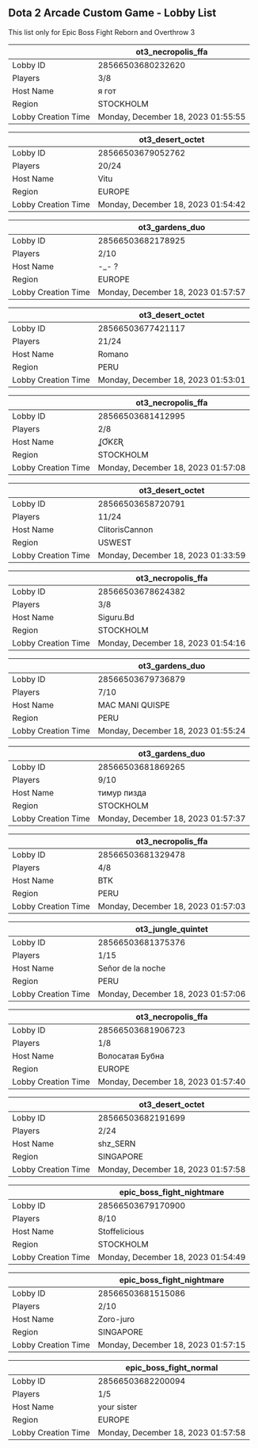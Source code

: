 ## Dota 2 Arcade Custom Game - Lobby List

This list only for Epic Boss Fight Reborn and Overthrow 3

|  | ot3_necropolis_ffa |
| ------ | ------ |
| Lobby ID | 28566503680232620 |
| Players | 3/8 |
| Host Name | я гот |
| Region | STOCKHOLM |
| Lobby Creation Time | Monday, December 18, 2023 01:55:55 |


|  | ot3_desert_octet |
| ------ | ------ |
| Lobby ID | 28566503679052762 |
| Players | 20/24 |
| Host Name | Vitu |
| Region | EUROPE |
| Lobby Creation Time | Monday, December 18, 2023 01:54:42 |


|  | ot3_gardens_duo |
| ------ | ------ |
| Lobby ID | 28566503682178925 |
| Players | 2/10 |
| Host Name | -_-  ? |
| Region | EUROPE |
| Lobby Creation Time | Monday, December 18, 2023 01:57:57 |


|  | ot3_desert_octet |
| ------ | ------ |
| Lobby ID | 28566503677421117 |
| Players | 21/24 |
| Host Name | Romano |
| Region | PERU |
| Lobby Creation Time | Monday, December 18, 2023 01:53:01 |


|  | ot3_necropolis_ffa |
| ------ | ------ |
| Lobby ID | 28566503681412995 |
| Players | 2/8 |
| Host Name | ʆƠƘƐƦ |
| Region | STOCKHOLM |
| Lobby Creation Time | Monday, December 18, 2023 01:57:08 |


|  | ot3_desert_octet |
| ------ | ------ |
| Lobby ID | 28566503658720791 |
| Players | 11/24 |
| Host Name | ClitorisCannon |
| Region | USWEST |
| Lobby Creation Time | Monday, December 18, 2023 01:33:59 |


|  | ot3_necropolis_ffa |
| ------ | ------ |
| Lobby ID | 28566503678624382 |
| Players | 3/8 |
| Host Name | Siguru.Bd |
| Region | STOCKHOLM |
| Lobby Creation Time | Monday, December 18, 2023 01:54:16 |


|  | ot3_gardens_duo |
| ------ | ------ |
| Lobby ID | 28566503679736879 |
| Players | 7/10 |
| Host Name | MAC MANI QUISPE |
| Region | PERU |
| Lobby Creation Time | Monday, December 18, 2023 01:55:24 |


|  | ot3_gardens_duo |
| ------ | ------ |
| Lobby ID | 28566503681869265 |
| Players | 9/10 |
| Host Name | тимур пизда |
| Region | STOCKHOLM |
| Lobby Creation Time | Monday, December 18, 2023 01:57:37 |


|  | ot3_necropolis_ffa |
| ------ | ------ |
| Lobby ID | 28566503681329478 |
| Players | 4/8 |
| Host Name | BTK |
| Region | PERU |
| Lobby Creation Time | Monday, December 18, 2023 01:57:03 |


|  | ot3_jungle_quintet |
| ------ | ------ |
| Lobby ID | 28566503681375376 |
| Players | 1/15 |
| Host Name | Señor de la noche |
| Region | PERU |
| Lobby Creation Time | Monday, December 18, 2023 01:57:06 |


|  | ot3_necropolis_ffa |
| ------ | ------ |
| Lobby ID | 28566503681906723 |
| Players | 1/8 |
| Host Name | Волосатая Бубна |
| Region | EUROPE |
| Lobby Creation Time | Monday, December 18, 2023 01:57:40 |


|  | ot3_desert_octet |
| ------ | ------ |
| Lobby ID | 28566503682191699 |
| Players | 2/24 |
| Host Name | shz_SERN |
| Region | SINGAPORE |
| Lobby Creation Time | Monday, December 18, 2023 01:57:58 |


|  | epic_boss_fight_nightmare |
| ------ | ------ |
| Lobby ID | 28566503679170900 |
| Players | 8/10 |
| Host Name | Stoffelicious |
| Region | STOCKHOLM |
| Lobby Creation Time | Monday, December 18, 2023 01:54:49 |


|  | epic_boss_fight_nightmare |
| ------ | ------ |
| Lobby ID | 28566503681515086 |
| Players | 2/10 |
| Host Name | Zoro-juro |
| Region | SINGAPORE |
| Lobby Creation Time | Monday, December 18, 2023 01:57:15 |


|  | epic_boss_fight_normal |
| ------ | ------ |
| Lobby ID | 28566503682200094 |
| Players | 1/5 |
| Host Name | your  sister |
| Region | EUROPE |
| Lobby Creation Time | Monday, December 18, 2023 01:57:58 |


